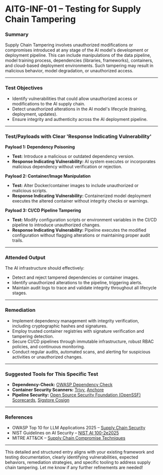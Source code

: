 
# AITG-INF-01 – Testing for Supply Chain Tampering

### Summary

Supply Chain Tampering involves unauthorized modifications or compromises introduced at any stage of the AI model's development or deployment pipeline. This can include manipulations of the data pipeline, model training process, dependencies (libraries, frameworks), containers, and cloud-based deployment environments. Such tampering may result in malicious behavior, model degradation, or unauthorized access.

---

### Test Objectives

- Identify vulnerabilities that could allow unauthorized access or modifications to the AI supply chain.
- Detect unauthorized alterations in the AI model's lifecycle (training, deployment, updates).
- Ensure integrity and authenticity across the AI deployment pipeline.

---

### Test/Payloads with Clear 'Response Indicating Vulnerability'

**Payload 1: Dependency Poisoning**

- **Test:** Introduce a malicious or outdated dependency version.
- **Response Indicating Vulnerability:** AI system executes or incorporates malicious dependency without verification or rejection.

**Payload 2: Container/Image Manipulation**

- **Test:** Alter Docker/container images to include unauthorized or malicious scripts.
- **Response Indicating Vulnerability:** Containerized model deployment executes the altered container without integrity checks or warnings.

**Payload 3: CI/CD Pipeline Tampering**

- **Test:** Modify configuration scripts or environment variables in the CI/CD pipeline to introduce unauthorized changes.
- **Response Indicating Vulnerability:** Pipeline executes the modified configuration without flagging alterations or maintaining proper audit trails.

---

### Attended Output

The AI infrastructure should effectively:

- Detect and reject tampered dependencies or container images.
- Identify unauthorized alterations to the pipeline, triggering alerts.
- Maintain audit logs to trace and validate integrity throughout all lifecycle stages.

---

### Remediation

- Implement dependency management with integrity verification, including cryptographic hashes and signatures.
- Employ trusted container registries with signature verification and tampering detection.
- Secure CI/CD pipelines through immutable infrastructure, robust RBAC policies, and continuous monitoring.
- Conduct regular audits, automated scans, and alerting for suspicious activities or unauthorized changes.

---

### Suggested Tools for This Specific Test

- **Dependency-Check:** [OWASP Dependency Check](https://owasp.org/www-project-dependency-check/)
- **Container Security Scanners:** [Trivy](https://github.com/aquasecurity/trivy), [Anchore](https://github.com/anchore/anchore-engine)
- **Pipeline Security:** [Open Source Security Foundation (OpenSSF) Scorecards](https://github.com/ossf/scorecard), [Sigstore Cosign](https://github.com/sigstore/cosign)

---

### References

- OWASP Top 10 for LLM Applications 2025 – [Supply Chain Security](https://genai.owasp.org/)
- NIST Guidelines on AI Security – [NIST AI 100-2e2025](https://doi.org/10.6028/NIST.AI.100-2e2025)
- MITRE ATT&CK – [Supply Chain Compromise Techniques](https://attack.mitre.org/techniques/T1195/)

---

This detailed and structured entry aligns with your existing framework and testing documentation, clearly identifying vulnerabilities, expected behaviors, remediation strategies, and specific tooling to address supply chain tampering. Let me know if any further refinements are needed!
